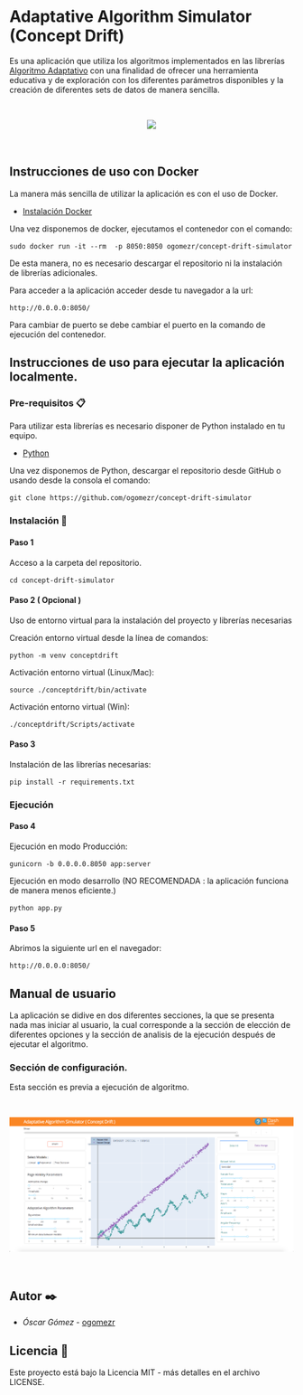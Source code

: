 # Adaptative Algorithm Simulator (Concept Drift)

Es una aplicación que utiliza los algoritmos implementados en las librerías [Algoritmo Adaptativo](https://github.com/ogomezr/concept-drift-library) con una finalidad de ofrecer una herramienta educativa y de exploración con los diferentes parámetros disponibles y la creación de diferentes sets de datos de manera sencilla.


<p>&nbsp;</p>
<p align="center">
  <img src="img/mainApp.jpeg">
</p>
<p>&nbsp;</p>

##  Instrucciones de uso con Docker

La manera más sencilla de utilizar la aplicación es con el uso de Docker.
* [Instalación Docker](https://docs.docker.com/install/)

Una vez disponemos de docker, ejecutamos el contenedor con el comando:

```
sudo docker run -it --rm  -p 8050:8050 ogomezr/concept-drift-simulator
```

De esta manera, no es necesario descargar el repositorio ni la instalación de librerías adicionales.

Para acceder a la aplicación acceder desde tu navegador a la url:

```
http://0.0.0.0:8050/
```
Para cambiar de puerto se debe cambiar el puerto en la comando de ejecución del contenedor.

## Instrucciones de uso para ejecutar la aplicación localmente.

### Pre-requisitos 📋
Para utilizar esta librerías es necesario disponer de Python instalado en tu equipo. 
* [Python](https://www.python.org/downloads/)

Una vez disponemos de Python, descargar el repositorio desde GitHub o usando desde la consola el comando:

```
git clone https://github.com/ogomezr/concept-drift-simulator
```


### Instalación 🔧

#### Paso 1
Acceso a la carpeta del repositorio.
```
cd concept-drift-simulator
```
#### Paso 2 ( Opcional ) 
Uso de entorno virtual para la instalación del proyecto y librerías necesarias

Creación entorno virtual desde la línea de comandos:
```
python -m venv conceptdrift
```
Activación entorno virtual (Linux/Mac):

```
source ./conceptdrift/bin/activate
```
Activación entorno virtual (Win):

```
./conceptdrift/Scripts/activate
```

#### Paso 3
Instalación de las librerías necesarias:
```
pip install -r requirements.txt
```

### Ejecución

#### Paso 4

Ejecución en modo Producción:

```
gunicorn -b 0.0.0.0.8050 app:server
```

Ejecución en modo desarrollo (NO RECOMENDADA : la aplicación funciona de manera menos eficiente.)

```
python app.py
```

#### Paso 5
Abrimos la siguiente url en el navegador:
```
http://0.0.0.0:8050/
```
## Manual de usuario 

La aplicación se didive en dos diferentes secciones, la que se presenta
nada mas iniciar al usuario, la cual corresponde a la sección de elección de
diferentes opciones y la sección de analisis de la ejecución después de ejecutar
el algoritmo.
### Sección de configuración.
Esta sección es previa a ejecución de algoritmo.
<p>&nbsp;</p>
<p align="center">
  <img src="img/mainApp.png">
</p>
<p>&nbsp;</p>

## Autor ✒️

* *Óscar Gómez* - [ogomezr](https://github.com/ogomezr)
 
## Licencia 📄

Este proyecto está bajo la Licencia MIT - más detalles en el archivo LICENSE.
